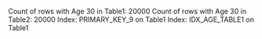 Count of rows with Age 30 in Table1: 20000
Count of rows with Age 30 in Table2: 20000
Index: PRIMARY_KEY_9 on Table1
Index: IDX_AGE_TABLE1 on Table1
